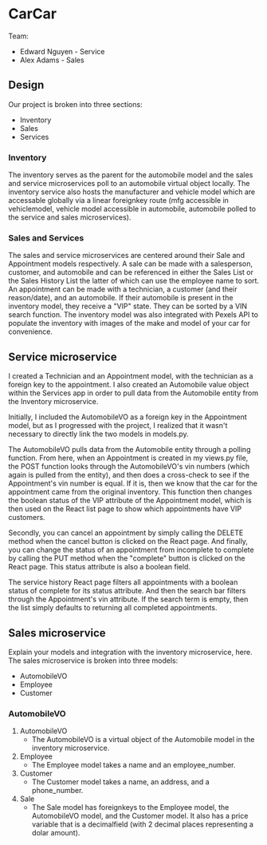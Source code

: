 # CarCar

Team:

* Edward Nguyen - Service
* Alex Adams - Sales

## Design

Our project is broken into three sections:

* Inventory
* Sales
* Services

### Inventory

The inventory serves as the parent for the automobile model and the sales and service microservices poll to an automobile virtual object locally. 
The inventory service also hosts the manufacturer and vehicle model which are accessable globally via a linear foreignkey route (mfg accessible in vehiclemodel, vehicle model accessible in automobile, automobile polled to the service and sales microservices). 

### Sales and Services

The sales and service microservices are centered around their Sale and Appointment models respectively. A sale can be made with a salesperson, customer, and automobile and can be referenced in either the Sales List or the Sales History List the latter of which can use the employee name to sort. An appointment can be made with a technician, a customer (and their reason/date), and an automobile. If their automobile is present in the inventory model, they receive a "VIP" state. They can be sorted by a VIN search function. The inventory model was also integrated with Pexels API to populate the inventory with images of the make and model of your car for convenience. 

## Service microservice

I created a Technician and an Appointment model, with the technician as a foreign key to the appointment. I also created an Automobile value object within the Services app in order to pull data from the Automobile entity from the Inventory microservice.

Initially, I included the AutomobileVO as a foreign key in the Appointment model, but as I progressed with the project, I realized that it wasn't necessary to directly link the two models in models.py.

The AutomobileVO pulls data from the Automobile entity through a polling function. From here, when an Appointment is created in my views.py file, the POST function looks through the AutomobileVO's vin numbers (which again is pulled from the entity), and then does a cross-check to see if the Appointment's vin number is equal. If it is, then we know that the car for the appointment came from the original inventory. This function then changes the boolean status of the VIP attribute of the Appointment model, which is then used on the React list page to show which appointments have VIP customers.

Secondly, you can cancel an appointment by simply calling the DELETE method when the cancel button is clicked on the React page. And finally, you can change the status of an appointment from incomplete to complete by calling the PUT method when the "complete" button is clicked on the React page. This status attribute is also a boolean field.

The service history React page filters all appointments with a boolean status of complete for its status attribute. And then the search bar filters through the Appointment's vin attribute. If the search term is empty, then the list simply defaults to returning all completed appointments.

## Sales microservice

Explain your models and integration with the inventory
microservice, here.
The sales microservice is broken into three models:
* AutomobileVO
* Employee
* Customer

### AutomobileVO

1. AutomobileVO 
    * The AutomobileVO is a virtual object of the Automobile model in the inventory microservice. 
2. Employee
    * The Employee model takes a name and an employee_number.
3. Customer
    * The Customer model takes a name, an address, and a phone_number.
4. Sale
    * The Sale model has foreignkeys to the Employee model, the AutomobileVO model, and the Customer model. It also has a price variable that is a decimalfield (with 2 decimal places representing a dolar amount).
